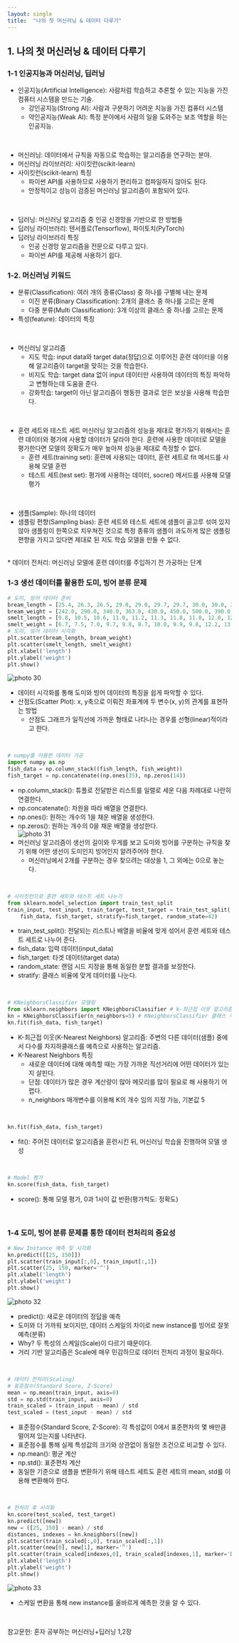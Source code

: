 ```yaml
---
layout: single
title:  "나의 첫 머신러닝 & 데이터 다루기"
---
```

## 1. 나의 첫 머신러닝 & 데이터 다루기
### 1-1 인공지능과 머신러닝, 딥러닝
* 인공지능(Artificial Intelligence): 사람처럼 학습하고 추론할 수 있는 지능을 가진 컴퓨터 시스템을 만드는 기술.
  * 강인공지능(Strong AI): 사람과 구분하기 어려운 지능을 가진 컴퓨터 시스템
  * 약인공지능(Weak AI): 특정 분야에서 사람의 일을 도와주는 보조 역할을 하는 인공지능.               
<br>

* 머신러닝: 데이터에서 규칙을 자동으로 학습하는 알고리즘을 연구하는 분야.
* 머신러닝 라이브러리: 사이킷런(scikit-learn)
* 사이킷런(scikit-learn) 특징
	* 파이썬 API를 사용하므로 사용하기 편리하고 컴파일하지 않아도 된다.
	* 안정적이고 성능이 검증된 머신러닝 알고리즘이 포함되어 있다.
<br>
                                 
* 딥러닝: 머신러닝 알고리즘 중 인공 신경망을 기반으로 한 방법들
* 딥러닝 라이브러리: 텐서플로(Tensorflow), 파이토치(PyTorch)
* 딥러닝 라이브러리 특징
	* 인공 신경망 알고리즘을 전문으로 다루고 있다.
	* 파이썬 API를 제공해 사용하기 쉽다.
                                      
### 1-2. 머신러닝 키워드
* 분류(Classification): 여러 개의 종류(Class) 중 하나를 구별해 내는 문제
  * 이진 분류(Binary Classification): 2개의 클래스 중 하나를 고르는 문제
  * 다중 분류(Multi Classification): 3개 이상의 클래스 중 하나를 고르는 문제
* 특성(feature): 데이터의 특징           
<br>
         
* 머신러닝 알고리즘
	* 지도 학습: input data와 target data(정답)으로 이루어진 훈련 데이터을 이용해 알고리즘이 target을 맞히는 것을 학습한다.
	* 비지도 학습: target data 없이 input 데이터만 사용하여 데이터의 특징 파악하고 변형하는데 도움을 준다.
	* 강화학습: target이 아닌 알고리즘이 행동한 결과로 얻은 보상을 사용해 학습한다.                   
<br>
                              
* 훈련 세트와 테스트 세트
머신러닝 알고리즘의 성능을 제대로 평가하기 위해서는 훈련 데이터와 평가에 사용할 데이터가 달라야 한다. 훈련에 사용한 데이터로 모델을 평가한다면 모델의 정확도가 매우 높아져 성능을 제대로 측정할 수 없다.
  * 훈련 세트(training set): 훈련에 사용되는 데이터, 훈련 세트로 fit 메서드를 사용해 모델 훈련
  * 테스트 세트(test set): 평가에 사용하는 데이터, socre() 메서드를 사용해 모델 평가                        
<br>

* 샘플(Sample): 하나의 데이터
* 샘플링 편향(Sampling bias): 훈련 세트와 테스트 세트에 샘플이 골고루 섞여 있지 않아 샘플링이 한쪽으로 치우쳐진 것으로 특정 종류의 샘플이 과도하게 많은 샘플링 편향을 가지고 있다면 제대로 된 지도 학습 모델을 만들 수 없다.
           
<br>                                     
* 데이터 전처리: 머신러닝 모델에 훈련 데이터를 주입하기 전 가공하는 단계                

### 1-3 생선 데이터를 활용한 도미, 빙어 분류 문제
```python
# 도미, 빙어 데이터 준비
bream_length = [25.4, 26.3, 26.5, 29.0, 29.0, 29.7, 29.7, 30.0, 30.0, 30.7, 31.0, 31.0, 31.5, 32.0, 32.0, 32.0, 33.0, 33.0, 33.5, 33.5, 34.0, 34.0, 34.5, 35.0, 35.0, 35.0, 35.0, 36.0, 36.0, 37.0, 38.5, 38.5, 39.5, 41.0, 41.0]
bream_weight = [242.0, 290.0, 340.0, 363.0, 430.0, 450.0, 500.0, 390.0, 450.0, 500.0, 475.0, 500.0, 500.0, 340.0, 600.0, 600.0, 700.0, 700.0, 610.0, 650.0, 575.0, 685.0, 620.0, 680.0, 700.0, 725.0, 720.0, 714.0, 850.0, 1000.0, 920.0, 955.0, 925.0, 975.0, 950.0]
smelt_length = [9.8, 10.5, 10.6, 11.0, 11.2, 11.3, 11.8, 11.8, 12.0, 12.2, 12.4, 13.0, 14.3, 15.0]
smelt_weight = [6.7, 7.5, 7.0, 9.7, 9.8, 8.7, 10.0, 9.9, 9.8, 12.2, 13.4, 12.2, 19.7, 19.9]
# 도미, 빙어 데이터 시각화
plt.scatter(bream_length, bream_weight)
plt.scatter(smelt_length, smelt_weight)
plt.xlabel('length')
plt.ylabel('weight')
plt.show()
```
![photo 30](/assets/img/blog/img30.png)           
* 데이터 시각화를 통해 도미와 빙어 데이터의 특징을 쉽게 파악할 수 있다.
* 산점도(Scatter Plot): x, y축으로 이뤄진 좌표계에 두 변수(x, y)의 관계를 표현하는 방법
  * 산점도 그래프가 일직선에 가까운 형태로 나타나는 경우를 선형(linear)적이라고 한다.                    
<br>              

```python
# numpy를 이용한 데이터 가공
import numpy as np
fish_data = np.column_stack((fish_length, fish_weight))
fish_target = np.concatenate((np.ones(35), np.zeros(14))
```
* np.column_stack(): 튜플로 전달받은 리스트를 일렬로 세운 다음 차례대로 나란히 연결한다.
* np.concatenate(): 차원을 따라 배열을 연결한다.
* np.ones(): 원하는 개수의 1을 채운 배열을 생성한다.
* np.zeros(): 원하는 개수의 0을 채운 배열을 생성한다.      
![photo 31](/assets/img/blog/img31.png)
* 머신러닝 알고리즘이 생선의 길이와 무게를 보고 도미와 빙어를 구분하는 규칙을 찾기 위해 어떤 생선이 도미인지 빙어인지 알려주어야 한다.
  * 머신러닝에서 2개를 구분하는 경우 찾으려는 대상을 1, 그 외에는 0으로 놓는다.            
<br>              

```python
# 사이킷런으로 훈련 세트와 테스트 세트 나누기
from sklearn.model_selection import train_test_split
train_input, test_input, train_target, test_target = train_test_split(
    fish_data, fish_target, stratify=fish_target, random_state=42)
```
* train_test_split(): 전달되는 리스트나 배열을 비율에 맞게 섞어서 훈련 세트와 테스트 세트로 나누어 준다.
* fish_data: 입력 데이터(input_data)
* fish_target: 타겟 데이터(target data)
* random_state: 랜덤 시드 지정을 통해 동일한 분할 결과를 보장한다.
* stratify: 클래스 비율에 맞게 데이터를 나눈다.              
<br>            

```python
# KNeighborsClassifier 모델링
from sklearn.neighbors import KNeighborsClassifier # k-최근접 이웃 알고리즘 import
kn = KNeighborsClassifier(n_neighbors=5) # KNeighborsClassifier 클래스 객체 생성
kn.fit(fish_data, fish_target)
```
* K-최근접 이웃(K-Nearest Neighbors) 알고리즘: 주변의 다른 데이터(샘플) 중에서 다수를 차지하클래스를 예측으로 사용하는 알고리즘.
* K-Nearest Neighbors 특징
  * 새로운 데이터에 대해 예측할 때는 가장 가까운 직선거리에 어떤 데이터가 있는지 살핀다.
  * 단점: 데이터가 많은 경우 계산량이 많아 메모리를 많이 필요로 해 사용하기 어렵다.
  * n_neighbors 매개변수를 이용해 K의 개수 임의 지정 가능, 기본값 5             
<br>          

```python
kn.fit(fish_data, fish_target)
```
* fit(): 주어진 데이터로 알고리즘을 훈련시킨 뒤, 머신러닝 학습을 진행하여 모델 생성                         
<br>

```python
# Model 평가
kn.score(fish_data, fish_target)
``` 
* score(): 통해 모델 평가, 0과 1사이 값 반환(평가척도: 정확도)                
<br>            
 
### 1-4 도미, 빙어 분류 문제를 통한 데이터 전처리의 중요성
```python
# New Instance 예측 및 시각화
kn.predict([[25, 150]])
plt.scatter(train_input[:,0], train_input[:,1])
plt.scatter(25, 150, marker='^')
plt.xlabel('length')
plt.ylabel('weight')
plt.show()
```
![photo 32](/assets/img/blog/img32.png)             
* predict(): 새로운 데이터의 정답을 예측
* 도미와 더 가까워 보이지만, 데이터 스케일의 차이로 new instance를 빙어로 잘못 예측(분류)
* Why? 두 특성의 스케일(Scale)이 다르기 때문이다.
* 거리 기반 알고리즘은 Scale에 매우 민감하므로 데이터 전처리 과정이 필요하다.            
<br>                   

```python
# 데이터 전처리(Scaling)
# 표준점수(Standard Score, Z-Score)
mean = np.mean(train_input, axis=0)
std = np.std(train_input, axis=0)
train_scaled = (train_input - mean) / std 
test_scaled = (test_input - mean) / std
```
* 표준점수(Standard Score, Z-Score): 각 특성값이 0에서 표준편차의 몇 배만큼 떨어져 있는지를 나타낸다.
* 표준점수를 통해 실제 특성값의 크기와 상관없이 동일한 조건으로 비교할 수 있다.
* np.mean(): 평균 계산
* np.std(): 표준편차 계산
* 동일한 기준으로 샘플을 변환하기 위해 테스트 세트도 훈련 세트의 mean, std를 이용해 변환해야 한다.           
<br>                     

```python
# 전처리 후 시각화
kn.score(test_scaled, test_target)
kn.predict([new])
new = ([25, 150] - mean) / std
distances, indexes = kn.kneighbors([new])
plt.scatter(train_scaled[:,0], train_scaled[:,1])
plt.scatter(new[0], new[1], marker='^')
plt.scatter(train_scaled[indexes,0], train_scaled[indexes,1], marker='D')
plt.xlabel('length')
plt.ylabel('weight')
plt.show()
```
![photo 33](/assets/img/blog/img33.png)             
* 스케일 변환을 통해 new instance를 올바르게 예측한 것을 알 수 있다.              
<br>

참고문헌: 혼자 공부하는 머신러닝+딥러닝 1,2장
